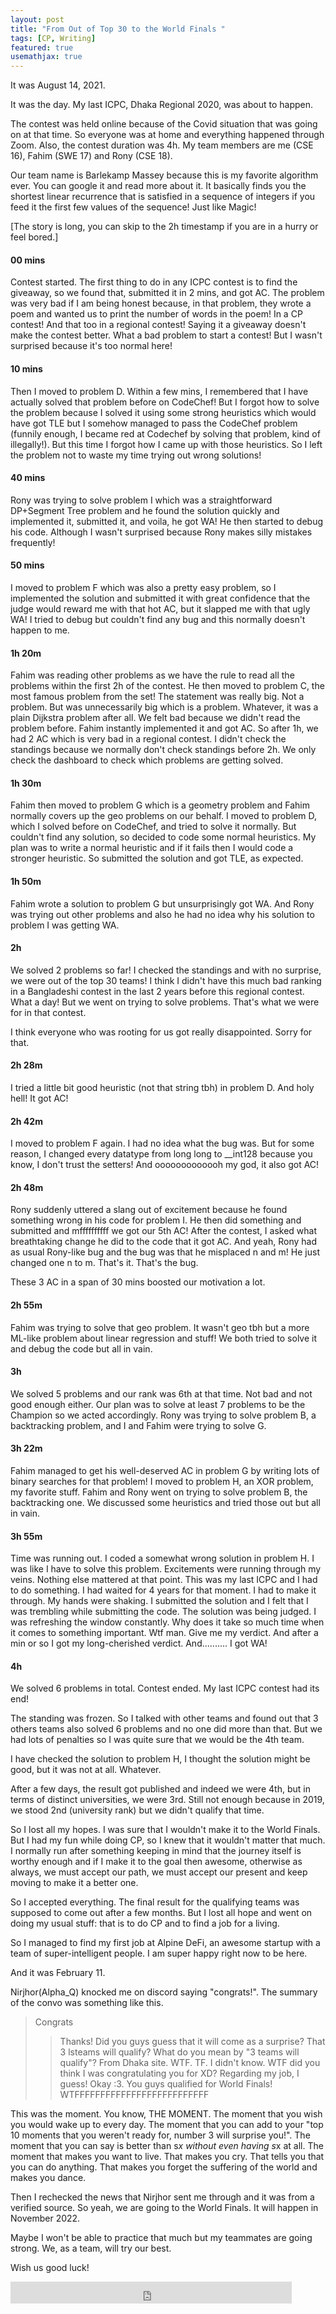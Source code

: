 ```yaml
---
layout: post
title: "From Out of Top 30 to the World Finals "
tags: [CP, Writing]
featured: true
usemathjax: true
---
```

It was August 14, 2021.

It was the day. My last ICPC, Dhaka Regional 2020, was about to happen.

The contest was held online because of the Covid situation that was going on at that time. So everyone was at home and everything happened through Zoom. Also, the contest duration was 4h. My team members are me (CSE 16), Fahim (SWE 17) and Rony (CSE 18).

Our team name is Barlekamp Massey because this is my favorite algorithm ever. You can google it and read more about it. It basically finds you the shortest linear recurrence that is satisfied in a sequence of integers if you feed it the first few values of the sequence! Just like Magic!

[The story is long, you can skip to the 2h timestamp if you are in a hurry or feel bored.]

#### 00 mins
Contest started. The first thing to do in any ICPC contest is to find the giveaway, so we found that, submitted it in 2 mins, and got AC. The problem was very bad if I am being honest because, in that problem, they wrote a poem and wanted us to print the number of words in the poem! In a CP contest! And that too in a regional contest! Saying it a giveaway doesn't make the contest better. What a bad problem to start a contest! But I wasn't surprised because it's too normal here!

#### 10 mins
Then I moved to problem D. Within a few mins, I remembered that I have actually solved that problem before on CodeChef! But I forgot how to solve the problem because I solved it using some strong heuristics which would have got TLE but I somehow managed to pass the CodeChef problem (funnily enough, I became red at Codechef by solving that problem, kind of illegally!). But this time I forgot how I came up with those heuristics. So I left the problem not to waste my time trying out wrong solutions!

#### 40 mins
Rony was trying to solve problem I which was a straightforward DP+Segment Tree problem and he found the solution quickly and implemented it, submitted it, and voila, he got WA! He then started to debug his code. Although I wasn't surprised because Rony makes silly mistakes frequently!

#### 50 mins
I moved to problem F which was also a pretty easy problem, so I implemented the solution and submitted it with great confidence that the judge would reward me with that hot AC, but it slapped me with that ugly WA! I tried to debug but couldn't find any bug and this normally doesn't happen to me. 

#### 1h 20m
Fahim was reading other problems as we have the rule to read all the problems within the first 2h of the contest. He then moved to problem C, the most famous problem from the set! The statement was really big. Not a problem. But was unnecessarily big which is a problem. Whatever, it was a plain Dijkstra problem after all. We felt bad because we didn't read the problem before. Fahim instantly implemented it and got AC. So after 1h, we had 2 AC which is very bad in a regional contest. I didn't check the standings because we normally don't check standings before 2h. We only check the dashboard to check which problems are getting solved.

#### 1h 30m
Fahim then moved to problem G which is a geometry problem and Fahim normally covers up the geo problems on our behalf. I moved to problem D, which I solved before on CodeChef, and tried to solve it normally. But couldn't find any solution, so decided to code some normal heuristics. My plan was to write a normal heuristic and if it fails then I would code a stronger heuristic. So submitted the solution and got TLE, as expected.

#### 1h 50m 
Fahim wrote a solution to problem G but unsurprisingly got WA. And Rony was trying out other problems and also he had no idea why his solution to problem I was getting WA.

#### 2h
We solved 2 problems so far! I checked the standings and with no surprise, we were out of the top 30 teams! I think I didn't have this much bad ranking in a Bangladeshi contest in the last 2 years before this regional contest. What a day! But we went on trying to solve problems. That's what we were for in that contest.

I think everyone who was rooting for us got really disappointed. Sorry for that. 

#### 2h 28m
I tried a little bit good heuristic (not that string tbh) in problem D. And holy hell! It got AC! 

#### 2h 42m
I moved to problem F again. I had no idea what the bug was. But for some reason, I changed every datatype from long long to __int128 because you know, I don't trust the setters! And ooooooooooooh my god, it also got AC!

#### 2h 48m
Rony suddenly uttered a slang out of excitement because he found something wrong in his code for problem I. He then did something and submitted and mffffffffff we got our 5th AC! After the contest, I asked what breathtaking change he did to the code that it got AC. And yeah, Rony had as usual Rony-like bug and the bug was that he misplaced n and m! He just changed one n to m. That's it. That's the bug.

These 3 AC in a span of 30 mins boosted our motivation a lot. 

#### 2h 55m
Fahim was trying to solve that geo problem. It wasn't geo tbh but a more ML-like problem about linear regression and stuff! We both tried to solve it and debug the code but all in vain.

#### 3h
We solved 5 problems and our rank was 6th at that time. Not bad and not good enough either. Our plan was to solve at least 7 problems to be the Champion so we acted accordingly. Rony was trying to solve problem B, a backtracking problem, and I and Fahim were trying to solve G.

#### 3h 22m
Fahim managed to get his well-deserved AC in problem G by writing lots of binary searches for that problem! I moved to problem H, an XOR problem, my favorite stuff. Fahim and Rony went on trying to solve problem B, the backtracking one. We discussed some heuristics and tried those out but all in vain. 

#### 3h 55m
Time was running out. I coded a somewhat wrong solution in problem H. I was like I have to solve this problem. Excitements were running through my veins. Nothing else mattered at that point. This was my last ICPC and I had to do something. I had waited for 4 years for that moment. I had to make it through. My hands were shaking. I submitted the solution and I felt that I was trembling while submitting the code. The solution was being judged. I was refreshing the window constantly. Why does it take so much time when it comes to something important. Wtf man. Give me my verdict. And after a min or so I got my long-cherished verdict. And.......... I got WA!

#### 4h 
We solved 6 problems in total. Contest ended. My last ICPC contest had its end! 

The standing was frozen. So I talked with other teams and found out that 3 others teams also solved 6 problems and no one did more than that. But we had lots of penalties so I was quite sure that we would be the 4th team.

I have checked the solution to problem H, I thought the solution might be good, but it was not at all. Whatever.

After a few days, the result got published and indeed we were 4th, but in terms of distinct universities, we were 3rd. Still not enough because in 2019, we stood 2nd (university rank) but we didn't qualify that time.

So I lost all my hopes. I was sure that I wouldn't make it to the World Finals. But I had my fun while doing CP, so I knew that it wouldn't matter that much. I normally run after something keeping in mind that the journey itself is worthy enough and if I make it to the goal then awesome, otherwise as always, we must accept our path, we must accept our present and keep moving to make it a better one.

So I accepted everything. The final result for the qualifying teams was supposed to come out after a few months. But I lost all hope and went on doing my usual stuff: that is to do CP and to find a job for a living.

So I managed to find my first job at Alpine DeFi, an awesome startup with a team of super-intelligent people. I am super happy right now to be here.

And it was February 11.

Nirjhor(Alpha_Q) knocked me on discord saying "congrats!". The summary of the convo was something like this.

> Congrats
>> Thanks!
> Did you guys guess that it will come as a surprise? That 3 lsteams will qualify?
>> What do you mean by "3 teams will qualify"?
> From Dhaka site. WTF. 
>> TF. I didn't know.
> WTF did you think I was congratulating you for XD?
>> Regarding my job, I guess!
> Okay :3. You guys qualified for World Finals!
>> WTFFFFFFFFFFFFFFFFFFFFFFFFFF

This was the moment. You know, THE MOMENT. The moment that you wish you would wake up to every day. The moment that you can add to your "top 10 moments that you weren't ready for, number 3 will surprise you!". The moment that you can say is better than s*x without even having s*x at all. The moment that makes you want to live. That makes you cry. That tells you that you can do anything. That makes you forget the suffering of the world and makes you dance.

Then I rechecked the news that Nirjhor sent me through and it was from a verified source. So yeah, we are going to the World Finals. It will happen in November 2022. 

Maybe I won't be able to practice that much but my teammates are going strong. We, as a team, will try our best.

Wish us good luck!

<iframe src="https://www.facebook.com/plugins/like.php?href=https%3A%2F%2Fshahjalalshohag.github.io%2Fnirvana%2F&width=450&layout=standard&action=like&size=small&share=true&height=35&appId" width="450" height="35" style="border:none;overflow:hidden" scrolling="no" frameborder="0" allowfullscreen="true" allow="autoplay; clipboard-write; encrypted-media; picture-in-picture; web-share"></iframe>

<div id="fb-root"></div>
<script async defer crossorigin="anonymous" src="https://connect.facebook.net/en_US/sdk.js#xfbml=1&version=v12.0" nonce="my6ulbt3"></script>

<div class="fb-comments" data-href="https://shahjalalshohag.github.io/nirvana/" data-width="" data-numposts="5"></div>